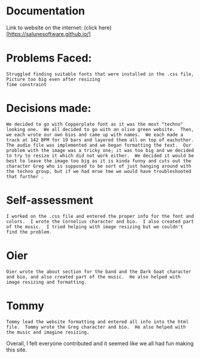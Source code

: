 # Documentation 

Link to website on the internet: (click here)[https://salunesoftware.github.io/]

# Problems Faced:  
    Struggled finding suitable fonts that were installed in the .css file, 
    Picture too big even after resizing
    Time constraint

# Decisions made: 
    We decided to go with Copperplate font as it was the most "techno" looking one.  We all decided to go with an olive green website.  Then, we each wrote our own bios and came up with names.  We each made a track at 142 BPM for 19 bars and layered them all on top of eachother.  The audio file was implemented and we began formatting the text.  Our problem with the image was a tricky one; it was too big and we decided to try to resize it which did not work either.  We decided it would be best to leave the image too big as it is kinda funny and cuts out the character Greg who is supposed to be sort of just hanging around with the techno group, but if we had mroe tme we would have troubleshooted that further .


# Self-assessment
    I worked on the .css file and entered the proper info for the font and colors.  I wrote the Cornelius character and bio.  I also created part of the music.  I tried helping with image resizing but we couldn't find the problem.  

  
# Oier 
    Oier wrote the about section for the band and the Dark Goat character and bio, and also created part of the music.  He also helped with image resizing and formatting.  

# Tommy
    Tommy lead the website formatting and entered all info into the html file.  Tommy wrote the Greg character and bio.  He also helped with the music and imagine resizing.


Overall, I felt everyone contributed and it seemed like we all had fun making this site.  

